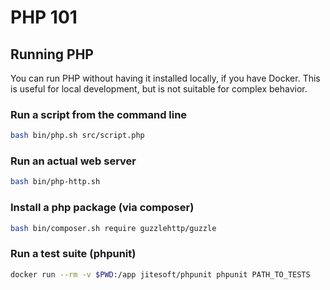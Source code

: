 # PHP 101

## Running PHP

You can run PHP without having it installed locally, if you have Docker. This is useful for local development, but is not suitable for complex behavior.

### Run a script from the command line
``` sh
bash bin/php.sh src/script.php
```

### Run an actual web server
``` sh
bash bin/php-http.sh
```

### Install a php package (via composer)
``` sh
bash bin/composer.sh require guzzlehttp/guzzle
```

### Run a test suite (phpunit)
``` sh
docker run --rm -v $PWD:/app jitesoft/phpunit phpunit PATH_TO_TESTS
```
